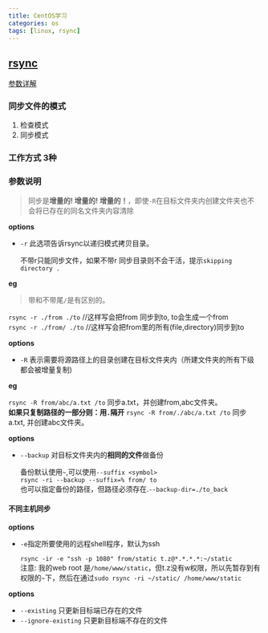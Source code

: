 ```yaml
---
title: CentOS学习
categories: os
tags: [linux, rsync]
---
```


## [rsync](https://www.samba.org/ftp/rsync/rsync.html) 

[参数详解](http://www.cnblogs.com/f-ck-need-u/p/7221713.html)

### 同步文件的模式
1. 检查模式
2. 同步模式

### 工作方式 3种

### 参数说明

 > 同步是**增量的! 增量的! 增量的！**，即使`-R`在目标文件夹内创建文件夹也不会将已存在的同名文件夹内容清除

**options**

* `-r` 此选项告诉rsync以递归模式拷贝目录。
	
	不带r只能同步文件，如果不带r 同步目录则不会干活，提示`skipping directory .`
	
**eg**
	
>带和不带尾`/`是有区别的。 
	
`rsync -r ./from ./to` //这样写会把from 同步到to, to会生成一个from  
`rsync -r ./from/ ./to` //这样写会把from里的所有(file,directory)同步到to
	
**options**
	
* `-R` 表示需要将源路径上的目录创建在目标文件夹内（所建文件夹的所有下级都会被增量复制)
	
**eg**  
	
`rsync -R from/abc/a.txt /to` 同步a.txt，并创建from,abc文件夹。  
**如果只复制路径的一部分则：用`.`隔开**
`rsync -R from/./abc/a.txt /to` 同步a.txt, 并创建abc文件夹。
	
	
**options**
	
* `--backup` 对目标文件夹内的**相同的文件**做备份

	备份默认使用`~`,可以使用`--suffix <symbol>`  
	`rsync -ri --backup --suffix=% from/ to`  
	也可以指定备份的路径，但路径必须存在.`--backup-dir=./to_back`
	
#### **不同主机同步**

**options**

* `-e`指定所要使用的远程shell程序，默认为ssh

	`rsync -ir -e "ssh -p 1080" from/static t.z@*.*.*.*:~/static`  
	注意: 我的web root 是`/home/www/static`，但t.z没有w权限，所以先暂存到有权限的`~`下，然后在通过`sudo rsync -ri ~/static/ /home/www/static`

**options**

* `--existing` 只更新目标端已存在的文件
* `--ignore-existing` 只更新目标端不存在的文件


